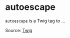 # autoescape

`autoescape` is a Twig tag to ...


Source: [Twig](https://twig.symfony.com/autoescape)